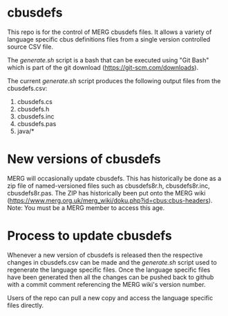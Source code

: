 # cbusdefs
This repo is for the control of MERG cbusdefs files. It allows a variety of language specific cbus definitions files from a single version controlled source CSV file.

The _generate.sh_ script is a bash that can be executed using "Git Bash" which is part of the git download (https://git-scm.com/downloads).

The current _generate.sh_ script produces the following output files from the cbusdefs.csv:
1.	cbusdefs.cs
2.	cbusdefs.h
3.	cbusdefs.inc
4.	cbusdefs.pas
5.  java/\*

# New versions of cbusdefs
MERG will occasionally update cbusdefs. This has historically be done as a zip file of named-versioned files such as cbusdefs8r.h, cbusdefs8r.inc, cbusdefs8r.pas. The ZIP has historically been put onto the MERG wiki (https://www.merg.org.uk/merg_wiki/doku.php?id=cbus:cbus-headers). Note: You must be a MERG member to access this age.

# Process to update cbusdefs
Whenever a new version of cbusdefs is released then the respective changes in cbusdefs.csv can be made and the _generate.sh_ script used to regenerate the language specific files. Once the language specific files have been generated then all the changes can be pushed back to github with a commit comment referencing the MERG wiki's version number.

Users of the repo can pull a new copy and access the language specific files directly.

